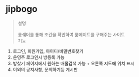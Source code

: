 # jipbogo
> 설명 <br><br>
룸쉐어를 통해 조건을 확인하여 룸메이트를 구해주는 사이트<br>
> 기능<br>
1. 로그인, 회원가입, 아이디/비밀번호찾기
2. 운영주 로그인시 방등록 가능
3. 방찾기 페이지에서 원하는 매물검색 가능 + 오른쪽 지도에 위치 표시
4. 이외의 공지사항, 문의하기등 게시판

